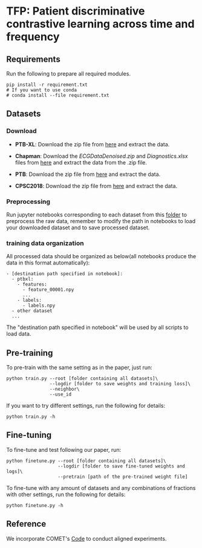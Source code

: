 # TFP: Patient discriminative contrastive learning across time and frequency

## Requirements

Run the following to prepare all required modules.

```
pip install -r requirement.txt
# If you want to use conda
# conda install --file requirement.txt
```

## Datasets

### Download

- **PTB-XL**: Download the zip file from [here](https://physionet.org/content/ptb-xl/1.0.3/) and extract the data.

- **Chapman**: Download the *ECGDataDenoised.zip* and *Diagnostics.xlsx* files from [here](https://figshare.com/collections/ChapmanECG/4560497/1) and extract the data from the .zip file.

- **PTB**: Download the zip file from [here](https://physionet.org/content/ptbdb/1.0.0/) and extract the data.

- **CPSC2018**: Download the zip file from [here](https://www.kaggle.com/datasets/bjoernjostein/china-12lead-ecg-challenge-database) and extract the data.

### Preprocessing

Run jupyter notebooks corresponding to each dataset from this [folder](https://github.com/3hiuwoo/MCP/blob/main/data_preprocessing) to preprocess the raw data, remember to modify the path in notebooks to load your downloaded dataset and to save processed dataset.

### training data organization
All processed data should be organized as below(all notebooks produce the data in this format automatically):

```
- [destination path specified in notebook]:
  - ptbxl:
    - features:
      - feature_00001.npy
      ...
    - labels:
      - labels.npy
  - other dataset
  ...
```

The "destination path specified in notebook" will be used by all scripts to load data.

## Pre-training

To pre-train with the same setting as in the paper, just run:
```
python train.py --root [folder containing all datasets]\
                --logdir [folder to save weights and training loss]\
                --neighbor\
                --use_id
```

If you want to try different settings, run the following for details:

```
python train.py -h
```

## Fine-tuning

To fine-tune and test following our paper, run:

```
python finetune.py --root [folder containing all datasets]\
                   --logdir [folder to save fine-tuned weights and logs]\
                   --pretrain [path of the pre-trained weight file]
```
To fine-tune with any amount of datasets and any combinations of fractions with other settings, run the following for details:

```
python finetune.py -h
```

## Reference

We incorporate COMET's [Code](https://github.com/DL4mHealth/COMET) to conduct aligned experiments.
